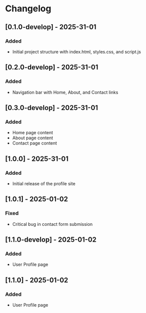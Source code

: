 # Changelog

## [0.1.0-develop] - 2025-31-01
### Added
- Initial project structure with index.html, styles.css, and script.js

## [0.2.0-develop] - 2025-31-01
### Added
- Navigation bar with Home, About, and Contact links

## [0.3.0-develop] - 2025-31-01
### Added
- Home page content
- About page content
- Contact page content

## [1.0.0] - 2025-31-01
### Added
- Initial release of the profile site

## [1.0.1] - 2025-01-02
### Fixed
- Critical bug in contact form submission

## [1.1.0-develop] - 2025-01-02
### Added
- User Profile page

## [1.1.0] - 2025-01-02
### Added
- User Profile page